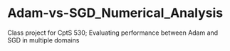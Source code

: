 # Adam-vs-SGD_Numerical_Analysis
Class project for CptS 530; Evaluating performance between Adam and SGD in multiple domains
